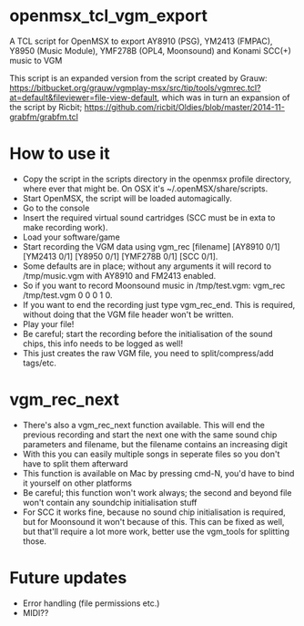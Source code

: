 # openmsx_tcl_vgm_export

A TCL script for OpenMSX to export AY8910 (PSG), YM2413 (FMPAC), Y8950 (Music Module), YMF278B (OPL4, Moonsound) and Konami SCC(+) music to VGM

This script is an expanded version from the script created by Grauw: https://bitbucket.org/grauw/vgmplay-msx/src/tip/tools/vgmrec.tcl?at=default&fileviewer=file-view-default, which was in turn an expansion of the script by Ricbit; https://github.com/ricbit/Oldies/blob/master/2014-11-grabfm/grabfm.tcl

# How to use it

- Copy the script in the scripts directory in the openmsx profile directory, where ever that might be. On OSX it's ~/.openMSX/share/scripts.
- Start OpenMSX, the script will be loaded automagically.
- Go to the console
- Insert the required virtual sound cartridges (SCC must be in exta to make recording work).
- Load your software/game
- Start recording the VGM data using vgm_rec [filename] [AY8910 0/1] [YM2413 0/1] [Y8950 0/1] [YMF278B 0/1] [SCC 0/1].
- Some defaults are in place; without any arguments it will record to /tmp/music.vgm with AY8910 and FM2413 enabled.
- So if you want to record Moonsound music in /tmp/test.vgm: vgm_rec /tmp/test.vgm 0 0 0 1 0.
- If you want to end the recording just type vgm_rec_end. This is required, without doing that the VGM file header won't be written.
- Play your file!
- Be careful; start the recording before the initialisation of the sound chips, this info needs to be logged as well!
- This just creates the raw VGM file, you need to split/compress/add tags/etc.

# vgm_rec_next

- There's also a vgm_rec_next function available. This will end the previous recording and start the next one with the same sound chip parameters and filename, but the filename contains an increasing digit
- With this you can easily multiple songs in seperate files so you don't have to split them afterward
- This function is available on Mac by pressing cmd-N, you'd have to bind it yourself on other platforms
- Be careful; this function won't work always; the second and beyond file won't contain any soundchip initialisation stuff
- For SCC it works fine, because no sound chip initialisation is required, but for Moonsound it won't because of this. This can be fixed as well, but that'll require a lot more work, better use the vgm_tools for splitting those.

# Future updates

- Error handling (file permissions etc.)
- MIDI??
